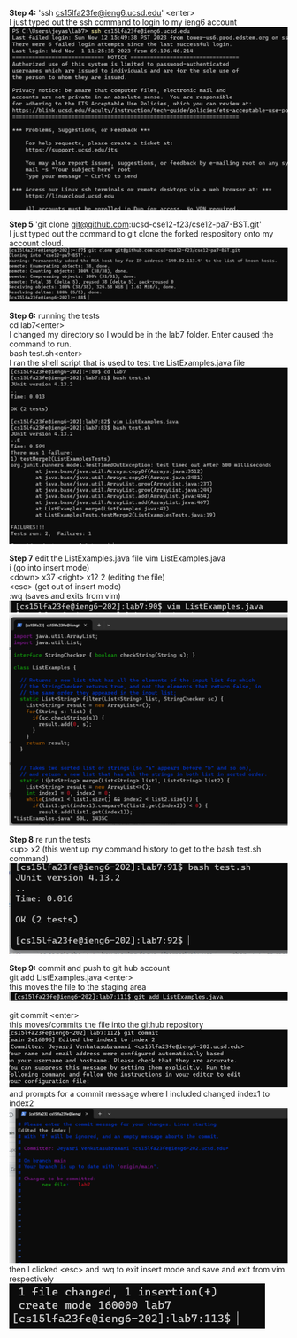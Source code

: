 **Step 4:** 'ssh cs15lfa23fe@ieng6.ucsd.edu' \<enter> <br>
I just typed out the ssh command to login to my ieng6 account <br>
![Image](Lab7_S4.png)<br>

**Step 5** 'git clone git@github.com:ucsd-cse12-f23/cse12-pa7-BST.git'<enter> <br>
I just typed out the command to git clone the forked respository onto my account cloud. <br>
![Image](Lab7_S5.png)<br>

**Step 6:** running the tests<br>
cd lab7\<enter> <br>
I changed my directory so I would be in the lab7 folder. Enter caused the command to run. <br>
bash test.sh\<enter> <br>
I ran the shell script that is used to test the ListExamples.java file <br>
![Image](Lab7_S6.png)<br>

**Step 7** edit the ListExamples.java file 
vim ListExamples.java<enter> <br>
i (go into insert mode) <br>
\<down> x37 \<right> x12 <backspace> 2 (editing the file)<br>
\<esc> (get out of insert mode)<br>
:wq (saves and exits from vim) <br>
![Image](Lab7_S7_P1.png)
![Image](Lab7_S7_P2.png)

**Step 8** re run the tests <br>
\<up> x2 (this went up my command history to get to the bash test.sh command) <br>
![Image](Lab7_S8.png)

**Step 9:** commit and push to git hub account <br>
git add ListExamples.java \<enter> <br>
this moves the file to the staging area<br>
![Image](Lab7_S9_P1.png) <br>

git commit \<enter> <br>
this moves/commits the file into the github repository <br>
![Image](Lab7_S9_P4.png) <br>
and prompts for a commit message where I included changed index1 to index2 
![Image](Lab7_S9_P2.png) <br>
then I clicked \<esc> and :wq to exit insert mode and save and exit from vim respectively <br>
![Image](Lab7_S9_P3.png) <br>
